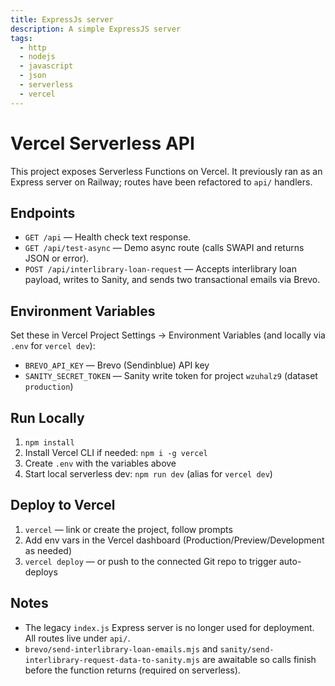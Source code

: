 ```yaml
---
title: ExpressJs server
description: A simple ExpressJS server
tags:
  - http
  - nodejs
  - javascript
  - json
  - serverless
  - vercel
---
```


# Vercel Serverless API

This project exposes Serverless Functions on Vercel. It previously ran as an Express server on Railway; routes have been refactored to `api/` handlers.

## Endpoints

- `GET /api` — Health check text response.
- `GET /api/test-async` — Demo async route (calls SWAPI and returns JSON or error).
- `POST /api/interlibrary-loan-request` — Accepts interlibrary loan payload, writes to Sanity, and sends two transactional emails via Brevo.

## Environment Variables

Set these in Vercel Project Settings → Environment Variables (and locally via `.env` for `vercel dev`):

- `BREVO_API_KEY` — Brevo (Sendinblue) API key
- `SANITY_SECRET_TOKEN` — Sanity write token for project `wzuhalz9` (dataset `production`)

## Run Locally

1. `npm install`
2. Install Vercel CLI if needed: `npm i -g vercel`
3. Create `.env` with the variables above
4. Start local serverless dev: `npm run dev` (alias for `vercel dev`)

## Deploy to Vercel

1. `vercel` — link or create the project, follow prompts
2. Add env vars in the Vercel dashboard (Production/Preview/Development as needed)
3. `vercel deploy` — or push to the connected Git repo to trigger auto-deploys

## Notes

- The legacy `index.js` Express server is no longer used for deployment. All routes live under `api/`.
- `brevo/send-interlibrary-loan-emails.mjs` and `sanity/send-interlibrary-request-data-to-sanity.mjs` are awaitable so calls finish before the function returns (required on serverless).